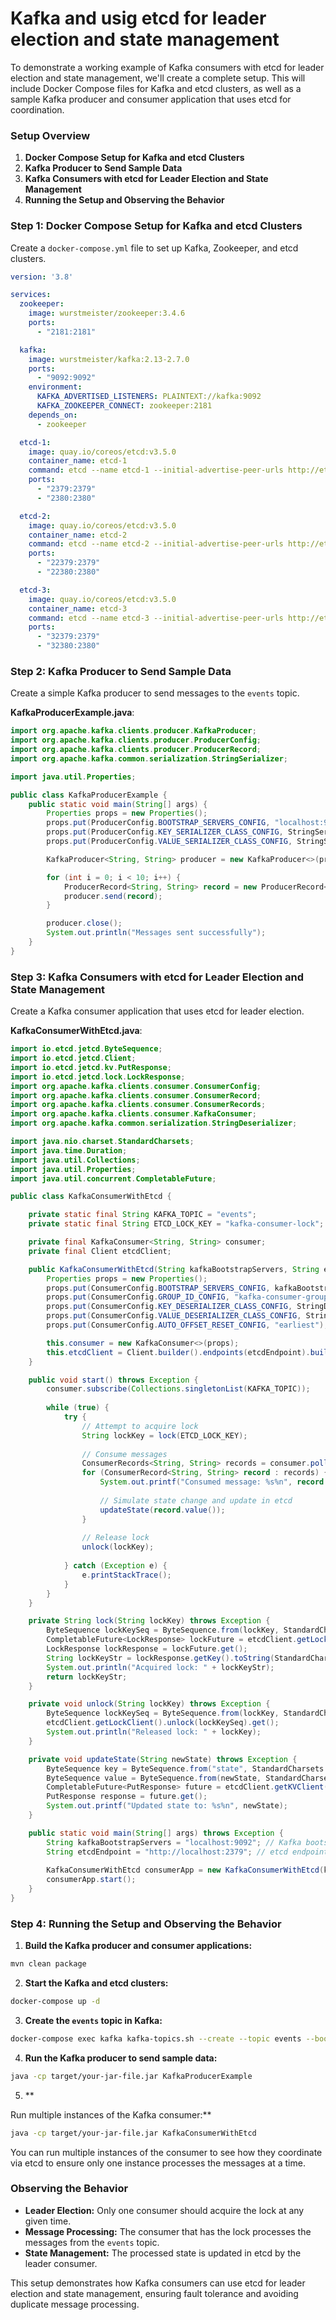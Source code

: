 # Kafka and usig etcd for leader election and state management

To demonstrate a working example of Kafka consumers with etcd for leader election and state management, we'll create a complete setup. This will include Docker Compose files for Kafka and etcd clusters, as well as a sample Kafka producer and consumer application that uses etcd for coordination.

### Setup Overview

1. **Docker Compose Setup for Kafka and etcd Clusters**
2. **Kafka Producer to Send Sample Data**
3. **Kafka Consumers with etcd for Leader Election and State Management**
4. **Running the Setup and Observing the Behavior**

### Step 1: Docker Compose Setup for Kafka and etcd Clusters

Create a `docker-compose.yml` file to set up Kafka, Zookeeper, and etcd clusters.

```yaml
version: '3.8'

services:
  zookeeper:
    image: wurstmeister/zookeeper:3.4.6
    ports:
      - "2181:2181"

  kafka:
    image: wurstmeister/kafka:2.13-2.7.0
    ports:
      - "9092:9092"
    environment:
      KAFKA_ADVERTISED_LISTENERS: PLAINTEXT://kafka:9092
      KAFKA_ZOOKEEPER_CONNECT: zookeeper:2181
    depends_on:
      - zookeeper

  etcd-1:
    image: quay.io/coreos/etcd:v3.5.0
    container_name: etcd-1
    command: etcd --name etcd-1 --initial-advertise-peer-urls http://etcd-1:2380 --listen-peer-urls http://0.0.0.0:2380 --advertise-client-urls http://etcd-1:2379 --listen-client-urls http://0.0.0.0:2379 --initial-cluster etcd-1=http://etcd-1:2380,etcd-2=http://etcd-2:2380,etcd-3=http://etcd-3:2380
    ports:
      - "2379:2379"
      - "2380:2380"

  etcd-2:
    image: quay.io/coreos/etcd:v3.5.0
    container_name: etcd-2
    command: etcd --name etcd-2 --initial-advertise-peer-urls http://etcd-2:2380 --listen-peer-urls http://0.0.0.0:2380 --advertise-client-urls http://etcd-2:2379 --listen-client-urls http://0.0.0.0:2379 --initial-cluster etcd-1=http://etcd-1:2380,etcd-2=http://etcd-2:2380,etcd-3=http://etcd-3:2380
    ports:
      - "22379:2379"
      - "22380:2380"

  etcd-3:
    image: quay.io/coreos/etcd:v3.5.0
    container_name: etcd-3
    command: etcd --name etcd-3 --initial-advertise-peer-urls http://etcd-3:2380 --listen-peer-urls http://0.0.0.0:2380 --advertise-client-urls http://etcd-3:2379 --listen-client-urls http://0.0.0.0:2379 --initial-cluster etcd-1=http://etcd-1:2380,etcd-2=http://etcd-2:2380,etcd-3=http://etcd-3:2380
    ports:
      - "32379:2379"
      - "32380:2380"
```

### Step 2: Kafka Producer to Send Sample Data

Create a simple Kafka producer to send messages to the `events` topic.

**KafkaProducerExample.java**:

```java
import org.apache.kafka.clients.producer.KafkaProducer;
import org.apache.kafka.clients.producer.ProducerConfig;
import org.apache.kafka.clients.producer.ProducerRecord;
import org.apache.kafka.common.serialization.StringSerializer;

import java.util.Properties;

public class KafkaProducerExample {
    public static void main(String[] args) {
        Properties props = new Properties();
        props.put(ProducerConfig.BOOTSTRAP_SERVERS_CONFIG, "localhost:9092");
        props.put(ProducerConfig.KEY_SERIALIZER_CLASS_CONFIG, StringSerializer.class.getName());
        props.put(ProducerConfig.VALUE_SERIALIZER_CLASS_CONFIG, StringSerializer.class.getName());

        KafkaProducer<String, String> producer = new KafkaProducer<>(props);

        for (int i = 0; i < 10; i++) {
            ProducerRecord<String, String> record = new ProducerRecord<>("events", "key-" + i, "value-" + i);
            producer.send(record);
        }

        producer.close();
        System.out.println("Messages sent successfully");
    }
}
```

### Step 3: Kafka Consumers with etcd for Leader Election and State Management

Create a Kafka consumer application that uses etcd for leader election.

**KafkaConsumerWithEtcd.java**:

```java
import io.etcd.jetcd.ByteSequence;
import io.etcd.jetcd.Client;
import io.etcd.jetcd.kv.PutResponse;
import io.etcd.jetcd.lock.LockResponse;
import org.apache.kafka.clients.consumer.ConsumerConfig;
import org.apache.kafka.clients.consumer.ConsumerRecord;
import org.apache.kafka.clients.consumer.ConsumerRecords;
import org.apache.kafka.clients.consumer.KafkaConsumer;
import org.apache.kafka.common.serialization.StringDeserializer;

import java.nio.charset.StandardCharsets;
import java.time.Duration;
import java.util.Collections;
import java.util.Properties;
import java.util.concurrent.CompletableFuture;

public class KafkaConsumerWithEtcd {

    private static final String KAFKA_TOPIC = "events";
    private static final String ETCD_LOCK_KEY = "kafka-consumer-lock";

    private final KafkaConsumer<String, String> consumer;
    private final Client etcdClient;

    public KafkaConsumerWithEtcd(String kafkaBootstrapServers, String etcdEndpoint) {
        Properties props = new Properties();
        props.put(ConsumerConfig.BOOTSTRAP_SERVERS_CONFIG, kafkaBootstrapServers);
        props.put(ConsumerConfig.GROUP_ID_CONFIG, "kafka-consumer-group");
        props.put(ConsumerConfig.KEY_DESERIALIZER_CLASS_CONFIG, StringDeserializer.class.getName());
        props.put(ConsumerConfig.VALUE_DESERIALIZER_CLASS_CONFIG, StringDeserializer.class.getName());
        props.put(ConsumerConfig.AUTO_OFFSET_RESET_CONFIG, "earliest");

        this.consumer = new KafkaConsumer<>(props);
        this.etcdClient = Client.builder().endpoints(etcdEndpoint).build();
    }

    public void start() throws Exception {
        consumer.subscribe(Collections.singletonList(KAFKA_TOPIC));
        
        while (true) {
            try {
                // Attempt to acquire lock
                String lockKey = lock(ETCD_LOCK_KEY);
                
                // Consume messages
                ConsumerRecords<String, String> records = consumer.poll(Duration.ofMillis(1000));
                for (ConsumerRecord<String, String> record : records) {
                    System.out.printf("Consumed message: %s%n", record.value());
                    
                    // Simulate state change and update in etcd
                    updateState(record.value());
                }
                
                // Release lock
                unlock(lockKey);
                
            } catch (Exception e) {
                e.printStackTrace();
            }
        }
    }

    private String lock(String lockKey) throws Exception {
        ByteSequence lockKeySeq = ByteSequence.from(lockKey, StandardCharsets.UTF_8);
        CompletableFuture<LockResponse> lockFuture = etcdClient.getLockClient().lock(lockKeySeq, 0);
        LockResponse lockResponse = lockFuture.get();
        String lockKeyStr = lockResponse.getKey().toString(StandardCharsets.UTF_8);
        System.out.println("Acquired lock: " + lockKeyStr);
        return lockKeyStr;
    }

    private void unlock(String lockKey) throws Exception {
        ByteSequence lockKeySeq = ByteSequence.from(lockKey, StandardCharsets.UTF_8);
        etcdClient.getLockClient().unlock(lockKeySeq).get();
        System.out.println("Released lock: " + lockKey);
    }

    private void updateState(String newState) throws Exception {
        ByteSequence key = ByteSequence.from("state", StandardCharsets.UTF_8);
        ByteSequence value = ByteSequence.from(newState, StandardCharsets.UTF_8);
        CompletableFuture<PutResponse> future = etcdClient.getKVClient().put(key, value);
        PutResponse response = future.get();
        System.out.printf("Updated state to: %s%n", newState);
    }

    public static void main(String[] args) throws Exception {
        String kafkaBootstrapServers = "localhost:9092"; // Kafka bootstrap servers
        String etcdEndpoint = "http://localhost:2379"; // etcd endpoint
        
        KafkaConsumerWithEtcd consumerApp = new KafkaConsumerWithEtcd(kafkaBootstrapServers, etcdEndpoint);
        consumerApp.start();
    }
}
```

### Step 4: Running the Setup and Observing the Behavior

1. **Build the Kafka producer and consumer applications:**

```sh
mvn clean package
```

2. **Start the Kafka and etcd clusters:**

```sh
docker-compose up -d
```

3. **Create the `events` topic in Kafka:**

```sh
docker-compose exec kafka kafka-topics.sh --create --topic events --bootstrap-server kafka:9092 --replication-factor 1 --partitions 1
```

4. **Run the Kafka producer to send sample data:**

```sh
java -cp target/your-jar-file.jar KafkaProducerExample
```

5. **

Run multiple instances of the Kafka consumer:**

```sh
java -cp target/your-jar-file.jar KafkaConsumerWithEtcd
```

You can run multiple instances of the consumer to see how they coordinate via etcd to ensure only one instance processes the messages at a time.

### Observing the Behavior

- **Leader Election:** Only one consumer should acquire the lock at any given time.
- **Message Processing:** The consumer that has the lock processes the messages from the `events` topic.
- **State Management:** The processed state is updated in etcd by the leader consumer.

This setup demonstrates how Kafka consumers can use etcd for leader election and state management, ensuring fault tolerance and avoiding duplicate message processing.
